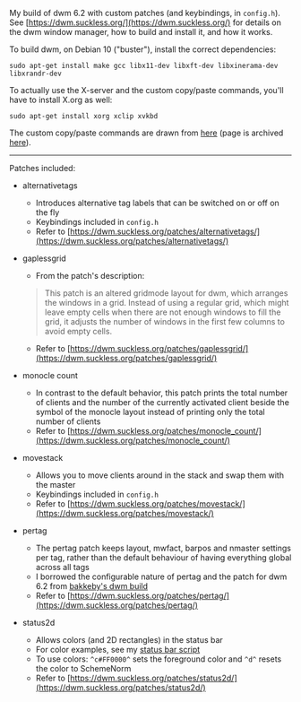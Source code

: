 My build of dwm 6.2 with custom patches (and keybindings, in `config.h`). See [https://dwm.suckless.org/](https://dwm.suckless.org/) for details on the dwm window manager, how to build and install it, and how it works.

To build dwm, on Debian 10 ("buster"), install the correct dependencies:

	sudo apt-get install make gcc libx11-dev libxft-dev libxinerama-dev libxrandr-dev

To actually use the X-server and the custom copy/paste commands, you'll have to install X.org as well:

	sudo apt-get install xorg xclip xvkbd

The custom copy/paste commands are drawn from [here](https://marvin.im/post/a-suckless-debian/) (page is archived [here](https://web.archive.org/web/20180830105537/https://marvin.im/post/a-suckless-debian/)).

---

Patches included:

   - alternativetags
      - Introduces alternative tag labels that can be switched on or off on the fly
      - Keybindings included in `config.h`
      - Refer to [https://dwm.suckless.org/patches/alternativetags/](https://dwm.suckless.org/patches/alternativetags/)


   - gaplessgrid
      - From the patch's description:
     > This patch is an altered gridmode layout for dwm, which arranges the windows in a grid. Instead of using a regular grid, which might leave empty cells when there are not enough windows to fill the grid, it adjusts the number of windows in the first few columns to avoid empty cells.

      - Refer to [https://dwm.suckless.org/patches/gaplessgrid/](https://dwm.suckless.org/patches/gaplessgrid/)


   - monocle count
      - In contrast to the default behavior, this patch prints the total number of clients and the number of the currently activated client beside the symbol of the monocle layout instead of printing only the total number of clients
      - Refer to [https://dwm.suckless.org/patches/monocle_count/](https://dwm.suckless.org/patches/monocle_count/)


   - movestack
      - Allows you to move clients around in the stack and swap them with the master
      - Keybindings included in `config.h`
      - Refer to [https://dwm.suckless.org/patches/movestack/](https://dwm.suckless.org/patches/movestack/)


   - pertag
      - The pertag patch keeps layout, mwfact, barpos and nmaster settings per tag, rather than the default behaviour of having everything global across all tags
      - I borrowed the configurable nature of pertag and the patch for dwm 6.2 from [bakkeby's dwm build](https://github.com/bakkeby/dwm-vanitygaps)
      - Refer to [https://dwm.suckless.org/patches/pertag/](https://dwm.suckless.org/patches/pertag/)


   - status2d
      - Allows colors (and 2D rectangles) in the status bar
      - For color examples, see my [status bar script](https://github.com/aaronkirkman/statusbar)
      - To use colors: `^c#FF0000^` sets the foreground color and `^d^` resets the color to SchemeNorm
      - Refer to [https://dwm.suckless.org/patches/status2d/](https://dwm.suckless.org/patches/status2d/)
